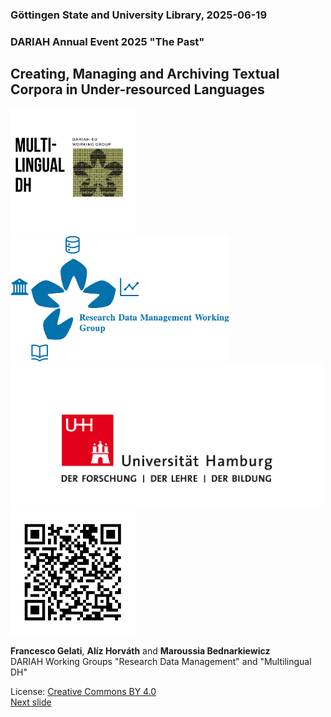 ### Göttingen State and University Library, 2025-06-19 
### DARIAH Annual Event 2025 "The Past"
## Creating, Managing and Archiving Textual Corpora in Under-resourced Languages


<a><a href="https://www.dariah.eu/activities/working-groups/multilingual-dh/"><img src="media/mdhwg.png" width="200px" display="inline-block" alt="LOGO WG Multilingual DH"/></a><img width="50px"/><a href="https://www.dariah.eu/activities/working-groups/research-data-management/"><img src="media/rdmwg.jpg" width="350px" display="inline-block" alt="LOGO WG RDM"/></a></a>
<a href="https://www.uni-hamburg.de/"><img src="media/uhh.png" width="500px" display="inline-block" alt="LOGO UHH"/>
<a><img src="media/qr.png" alt="QR code" display="inline-block" height="200px"/></a>

**Francesco Gelati**, **Alíz Horváth** and **Maroussia Bednarkiewicz**  
DARIAH Working Groups "Research Data Management" and "Multilingual DH" 

License: [Creative Commons BY 4.0](https://creativecommons.org/licenses/by/4.0/)  
[Next slide](02.md)
